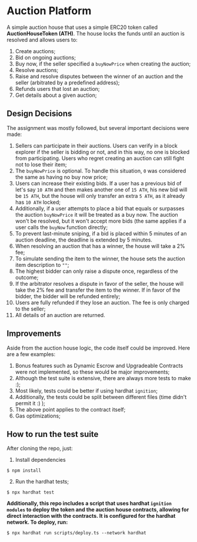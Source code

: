 # Auction Platform #

A simple auction house that uses a simple ERC20 token called <b>AuctionHouseToken (ATH)</b>. The house locks the funds until an auction is resolved and allows users to:
1. Create auctions;
2. Bid on ongoing auctions;
3. Buy now, if the seller specified a `buyNowPrice` when creating the auction;
4. Resolve auctions;
5. Raise and resolve disputes between the winner of an auction and the seller (arbitrated by a predefined address);
6. Refunds users that lost an auction;
7. Get details about a given auction;

## Design Decisions ##

The assignment was mostly followed, but several important decisions were made:
1. Sellers can participate in their auctions. Users can verify in a block explorer if the seller is bidding or not, and in this way, no one is blocked from participating. Users who regret creating an auction can still fight not to lose their item;
2. The `buyNowPrice` is optional. To handle this situation, `0` was considered the same as having no buy now price;
3. Users can increase their existing bids. If a user has a previous bid of let's say `10 ATH` and then makes another one of `15 ATH`, his new bid will be `15 ATH`, but the house will only transfer an extra `5 ATH`, as it already has `10 ATH` locked;
4. Additionally, if a user attempts to place a bid that equals or surpasses the auction `buyNowPrice` it will be treated as a buy now. The auction won't be resolved, but it won't accept more bids (the same applies if a user calls the `buyNow` function directly;
5. To prevent last-minute sniping, if a bid is placed within 5 minutes of an auction deadline, the deadline is extended by 5 minutes.
6. When resolving an auction that has a winner, the house will take a 2% fee;
7. To simulate sending the item to the winner, the house sets the auction item description to `""`;
8. The highest bidder can only raise a dispute once, regardless of the outcome;
9. If the arbitrator resolves a dispute in favor of the seller, the house will take the 2% fee and transfer the item to the winner. If in favor of the bidder, the bidder will be refunded entirely;
10. Users are fully refunded if they lose an auction. The fee is only charged to the seller;
11. All details of an auction are returned.

## Improvements ##

Aside from the auction house logic, the code itself could be improved. Here are a few examples:

1. Bonus features such as Dynamic Escrow and Upgradeable Contracts were not implemented, so these would be major improvements;
2. Although the test suite is extensive, there are always more tests to make :);
3. Most likely, tests could be better if using hardhat `ignition`;
4. Additionally, the tests could be split between different files (time didn't permit it :) );
5. The above point applies to the contract itself;
6. Gas optimizations;

## How to run the test suite ##

After cloning the repo, just:

1. Install dependencies

```
$ npm install
```

2. Run the hardhat tests;

```
$ npx hardhat test
```

<b>Additionally, this repo includes a script that uses hardhat `ignition modules` to deploy the token and the auction house contracts, allowing for direct interaction with the contracts. It is configured for the hardhat network. To deploy, run: </b>

```
$ npx hardhat run scripts/deploy.ts --network hardhat
```



